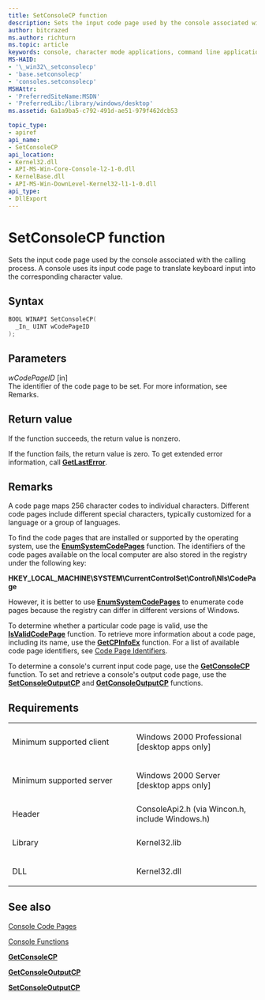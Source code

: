 ```yaml
---
title: SetConsoleCP function
description: Sets the input code page used by the console associated with the calling process.
author: bitcrazed
ms.author: richturn
ms.topic: article
keywords: console, character mode applications, command line applications, terminal applications, console api
MS-HAID:
- '\_win32\_setconsolecp'
- 'base.setconsolecp'
- 'consoles.setconsolecp'
MSHAttr:
- 'PreferredSiteName:MSDN'
- 'PreferredLib:/library/windows/desktop'
ms.assetid: 6a1a9ba5-c792-491d-ae51-979f462dcb53

topic_type:
- apiref
api_name:
- SetConsoleCP
api_location:
- Kernel32.dll
- API-MS-Win-Core-Console-l2-1-0.dll
- KernelBase.dll
- API-MS-Win-DownLevel-Kernel32-l1-1-0.dll
api_type:
- DllExport
---
```


# SetConsoleCP function


Sets the input code page used by the console associated with the calling process. A console uses its input code page to translate keyboard input into the corresponding character value.

Syntax
------

```C
BOOL WINAPI SetConsoleCP(
  _In_ UINT wCodePageID
);
```

Parameters
----------

*wCodePageID* \[in\]  
The identifier of the code page to be set. For more information, see Remarks.

Return value
------------

If the function succeeds, the return value is nonzero.

If the function fails, the return value is zero. To get extended error information, call [**GetLastError**](https://msdn.microsoft.com/library/windows/desktop/ms679360).

Remarks
-------

A code page maps 256 character codes to individual characters. Different code pages include different special characters, typically customized for a language or a group of languages.

To find the code pages that are installed or supported by the operating system, use the [**EnumSystemCodePages**](https://msdn.microsoft.com/library/windows/desktop/dd317825) function. The identifiers of the code pages available on the local computer are also stored in the registry under the following key:

**HKEY\_LOCAL\_MACHINE\\SYSTEM\\CurrentControlSet\\Control\\Nls\\CodePage**

However, it is better to use [**EnumSystemCodePages**](https://msdn.microsoft.com/library/windows/desktop/dd317825) to enumerate code pages because the registry can differ in different versions of Windows.

To determine whether a particular code page is valid, use the [**IsValidCodePage**](https://msdn.microsoft.com/library/windows/desktop/dd318674) function. To retrieve more information about a code page, including its name, use the [**GetCPInfoEx**](https://msdn.microsoft.com/library/windows/desktop/dd318081) function. For a list of available code page identifiers, see [Code Page Identifiers](https://msdn.microsoft.com/library/windows/desktop/dd317756).

To determine a console's current input code page, use the [**GetConsoleCP**](getconsolecp.md) function. To set and retrieve a console's output code page, use the [**SetConsoleOutputCP**](setconsoleoutputcp.md) and [**GetConsoleOutputCP**](getconsoleoutputcp.md) functions.

Requirements
------------

<table>
<colgroup>
<col width="50%" />
<col width="50%" />
</colgroup>
<tbody>
<tr class="odd">
<td><p>Minimum supported client</p></td>
<td><p>Windows 2000 Professional [desktop apps only]</p></td>
</tr>
<tr class="even">
<td><p>Minimum supported server</p></td>
<td><p>Windows 2000 Server [desktop apps only]</p></td>
</tr>
<tr class="odd">
<td><p>Header</p></td>
<td>ConsoleApi2.h (via Wincon.h, include Windows.h)</td>
</tr>
<tr class="even">
<td><p>Library</p></td>
<td>Kernel32.lib</td>
</tr>
<tr class="odd">
<td><p>DLL</p></td>
<td>Kernel32.dll</td>
</tr>
<tr class="even">
</tr>
<tr class="odd">
</tr>
<tr class="even">
</tr>
</tbody>
</table>

## <span id="see_also"></span>See also


[Console Code Pages](console-code-pages.md)

[Console Functions](console-functions.md)

[**GetConsoleCP**](getconsolecp.md)

[**GetConsoleOutputCP**](getconsoleoutputcp.md)

[**SetConsoleOutputCP**](setconsoleoutputcp.md)

 

 




